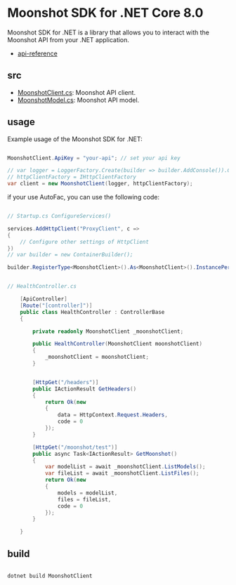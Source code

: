 # Moonshot SDK for .NET Core 8.0

Moonshot SDK for .NET is a library that allows you to interact with the Moonshot API from your .NET application.

- [api-reference](https://platform.moonshot.cn/docs/api-reference)

## src

- [MoonshotClient.cs](MoonshotClient/MoonshotClient.cs): Moonshot API client.
- [MoonshotModel.cs](MoonshotClient/MoonshotModel.cs): Moonshot API model.

## usage

Example usage of the Moonshot SDK for .NET:

```csharp

MoonshotClient.ApiKey = "your-api"; // set your api key

// var logger = LoggerFactory.Create(builder => builder.AddConsole()).CreateLogger<MoonshotClient>();
// httpClientFactory = IHttpClientFactory
var client = new MoonshotClient(logger, httpClientFactory);

```

if your use AutoFac, you can use the following code:

```csharp

// Startup.cs ConfigureServices()

services.AddHttpClient("ProxyClient", c =>
{
    // Configure other settings of HttpClient
})
// var builder = new ContainerBuilder();

builder.RegisterType<MoonshotClient>().As<MoonshotClient>().InstancePerLifetimeScope();


```

```csharp

// HealthController.cs

    [ApiController]
    [Route("[controller]")]
    public class HealthController : ControllerBase
    {

        private readonly MoonshotClient _moonshotClient;

        public HealthController(MoonshotClient moonshotClient)
        {
            _moonshotClient = moonshotClient;
        }


        [HttpGet("/headers")]
        public IActionResult GetHeaders()
        {
            return Ok(new
            {
                data = HttpContext.Request.Headers,
                code = 0
            });
        }

        [HttpGet("/moonshot/test")]
        public async Task<IActionResult> GetMoonshot()
        {
            var modelList = await _moonshotClient.ListModels();
            var fileList = await _moonshotClient.ListFiles();
            return Ok(new
            {
                models = modelList,
                files = fileList,
                code = 0
            });
        }

    }


```

## build

```bash

dotnet build MoonshotClient
```
